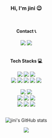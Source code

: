 

<h3 align="center">Hi, I'm jini 😉</h3>
<br>

<h4 align="center">Contact 📞</h4>
<p align="center">
  <a href="https://blog.jiniworld.me"><img src="https://img.shields.io/badge/Blog-007396.svg?style=for-the-badge&color=ce5749&logo=Blogger&logoColor=white"/></a>
  <a href="mailto:jini@jiniworld.me"><img src="https://img.shields.io/badge/Email-d14836?style=for-the-badge&color=EA4335&logo=Gmail&logoColor=white"/></a>
  <br><br>
</p>
<h4 align="center">Tech Stacks 💻</h4>
<p align="center">
  <img src="https://img.shields.io/badge/Java-007396.svg?style=for-the-badge&color=007396&logo=java&logoColor=white"/>
  <img src="https://img.shields.io/badge/SpringBoot-6DB33F.svg?style=for-the-badge&message=Spring%20Boot&color=6DB33F&logo=springboot&logoColor=white"/>
  <img src="https://img.shields.io/badge/Python%203-007396.svg?style=for-the-badge&color=3776AB&logo=Python&logoColor=fff"/><br>
  <img src="https://img.shields.io/badge/Java%20Script-007396.svg?style=for-the-badge&color=F7DF1E&logo=JavaScript&logoColor=000"/>
  <img src="https://img.shields.io/badge/HTML5-007396.svg?style=for-the-badge&color=E34F26&logo=HTML5&logoColor=fff"/>
  <img src="https://img.shields.io/badge/Bootstrap-007396.svg?style=for-the-badge&color=7952B3&logo=Bootstrap&logoColor=fff"/>
  <img src="https://img.shields.io/badge/jQuery-007396.svg?style=for-the-badge&color=0769AD&logo=jQuery&logoColor=fff"/>
  <img src="https://img.shields.io/badge/Vue.js-007396.svg?style=for-the-badge&color=4FC08D&logo=Vue.js&logoColor=fff"/>
  <br><br>
  <img src="https://img.shields.io/badge/MariaDB-007396.svg?style=for-the-badge&color=003545&logo=MariaDB&logoColor=white"/>
  <img src="https://img.shields.io/badge/MySQL-007396.svg?style=for-the-badge&message=MySQL&color=4479A1&logo=mysql&logoColor=white"/><br>

  <img src="https://img.shields.io/badge/CentOS%207-007396.svg?style=for-the-badge&color=262577&logo=CentOS&logoColor=white"/>
  <img src="https://img.shields.io/badge/AWS EC2%20-%23FF9900.svg?&style=for-the-badge&logo=amazon-aws&logoColor=white"/>
  <img src="https://img.shields.io/badge/Naver%20Cloud-03C75A.svg?&style=for-the-badge&logo=Naver&logoColor=white"/><br>
  
  <img src="https://img.shields.io/badge/Apache-C71A36.svg?style=for-the-badge&color=D22128&logo=Apache"/>
  <img src="https://img.shields.io/badge/Apache%20Tomcat-C71A36.svg?style=for-the-badge&color=F8DC75&logo=Apache-Tomcat&logoColor=000"/>
  <img src="https://img.shields.io/badge/Jenkins-007396.svg?style=for-the-badge&message=Jenkins&color=D24939&logo=jenkins&logoColor=white"/>
  <br><br>
</p>

<p align="center">
   <img src="https://github-readme-stats.vercel.app/api?username=jiniya22&show_icons=true&theme=aura_dark" alt="jini's GitHub stats">
</p>

<p align="center">
  <a href="https://hits.seeyoufarm.com"><img src="https://hits.seeyoufarm.com/api/count/incr/badge.svg?url=https%3A%2F%2Fgithub.com%2Fjiniya22%2Fhit-counter&count_bg=%23CE5749&title_bg=%233B3A3A&icon=&icon_color=%23CE5749&title=Today%27s+Hits&edge_flat=false"></a>
</p>
